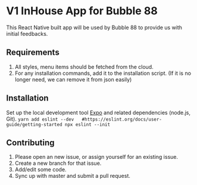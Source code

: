 # V1 InHouse App for Bubble 88

This React Native built app will be used by Bubble 88 to provide us with initial feedbacks. 

## Requirements
1. All styles, menu items should be fetched from the cloud.
2. For any installation commands, add it to the installation script. (If it is no longer need, we can remove it from json easily) 

## Installation

Set up the local development tool [Expo](https://docs.expo.io/versions/latest/get-started/installation/) and related dependencies (node.js, Git).
`
yarn add eslint --dev   #https://eslint.org/docs/user-guide/getting-started
npx eslint --init
`

## Contributing
1. Please open an new issue, or assign yourself for an existing issue.
2. Create a new branch for that issue.
3. Add/edit some code.
4. Sync up with master and submit a pull request. 
